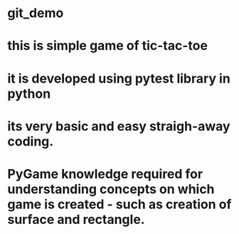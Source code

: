 # git_demo
# this is simple game of tic-tac-toe
# it is developed using pytest library in python
# its very basic and easy straigh-away coding.
# PyGame knowledge required for understanding concepts on which game is created - such as creation of surface and rectangle.
